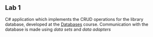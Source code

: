 ## Lab 1

C# application which implements the CRUD operations for the library database, developed at the [Databases](https://github.com/oskarpicus/University/tree/main/Bachelor/Semester3/Databases) course. 
Communication with the database is made using *data sets* and *data adapters*

